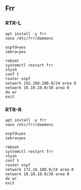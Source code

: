 ## Frr
### RTR-L
```
apt install -y frr
nano /etc/frr/daemons 
```
```
ospfd=yes
zebra=yes
```
```
reboot
systemctl restart frr	
vtysh
conf t
router ospf
network 192.168.200.0/24 area 0
network 10.10.10.0/30 area 0
do wr
exit
```
### RTR-R
```
apt install -y frr
nano /etc/frr/daemons 
```
```
ospfd=yes
zebra=yes
```
```
reboot
systemctl restart frr
vtysh
conf t
router ospf
network 172.16.100.0/24 area 0
network 10.10.10.0/30 area 0
do wr
exit
```
